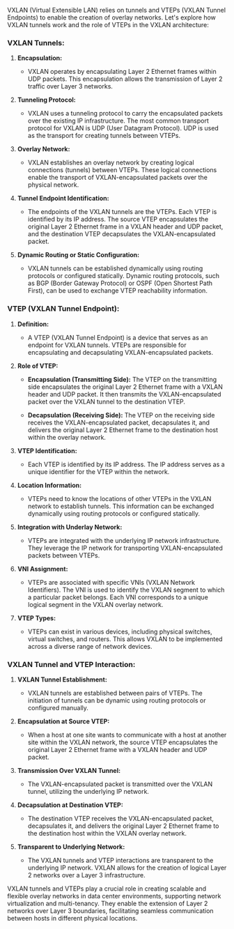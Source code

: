 VXLAN (Virtual Extensible LAN) relies on tunnels and VTEPs (VXLAN Tunnel Endpoints) to enable the creation of overlay networks. Let's explore how VXLAN tunnels work and the role of VTEPs in the VXLAN architecture:

### VXLAN Tunnels:

1. **Encapsulation:**
   - VXLAN operates by encapsulating Layer 2 Ethernet frames within UDP packets. This encapsulation allows the transmission of Layer 2 traffic over Layer 3 networks.

2. **Tunneling Protocol:**
   - VXLAN uses a tunneling protocol to carry the encapsulated packets over the existing IP infrastructure. The most common transport protocol for VXLAN is UDP (User Datagram Protocol). UDP is used as the transport for creating tunnels between VTEPs.

3. **Overlay Network:**
   - VXLAN establishes an overlay network by creating logical connections (tunnels) between VTEPs. These logical connections enable the transport of VXLAN-encapsulated packets over the physical network.

4. **Tunnel Endpoint Identification:**
   - The endpoints of the VXLAN tunnels are the VTEPs. Each VTEP is identified by its IP address. The source VTEP encapsulates the original Layer 2 Ethernet frame in a VXLAN header and UDP packet, and the destination VTEP decapsulates the VXLAN-encapsulated packet.

5. **Dynamic Routing or Static Configuration:**
   - VXLAN tunnels can be established dynamically using routing protocols or configured statically. Dynamic routing protocols, such as BGP (Border Gateway Protocol) or OSPF (Open Shortest Path First), can be used to exchange VTEP reachability information.

### VTEP (VXLAN Tunnel Endpoint):

1. **Definition:**
   - A VTEP (VXLAN Tunnel Endpoint) is a device that serves as an endpoint for VXLAN tunnels. VTEPs are responsible for encapsulating and decapsulating VXLAN-encapsulated packets.

2. **Role of VTEP:**
   - **Encapsulation (Transmitting Side):** The VTEP on the transmitting side encapsulates the original Layer 2 Ethernet frame with a VXLAN header and UDP packet. It then transmits the VXLAN-encapsulated packet over the VXLAN tunnel to the destination VTEP.

   - **Decapsulation (Receiving Side):** The VTEP on the receiving side receives the VXLAN-encapsulated packet, decapsulates it, and delivers the original Layer 2 Ethernet frame to the destination host within the overlay network.

3. **VTEP Identification:**
   - Each VTEP is identified by its IP address. The IP address serves as a unique identifier for the VTEP within the network.

4. **Location Information:**
   - VTEPs need to know the locations of other VTEPs in the VXLAN network to establish tunnels. This information can be exchanged dynamically using routing protocols or configured statically.

5. **Integration with Underlay Network:**
   - VTEPs are integrated with the underlying IP network infrastructure. They leverage the IP network for transporting VXLAN-encapsulated packets between VTEPs.

6. **VNI Assignment:**
   - VTEPs are associated with specific VNIs (VXLAN Network Identifiers). The VNI is used to identify the VXLAN segment to which a particular packet belongs. Each VNI corresponds to a unique logical segment in the VXLAN overlay network.

7. **VTEP Types:**
   - VTEPs can exist in various devices, including physical switches, virtual switches, and routers. This allows VXLAN to be implemented across a diverse range of network devices.

### VXLAN Tunnel and VTEP Interaction:

1. **VXLAN Tunnel Establishment:**
   - VXLAN tunnels are established between pairs of VTEPs. The initiation of tunnels can be dynamic using routing protocols or configured manually.

2. **Encapsulation at Source VTEP:**
   - When a host at one site wants to communicate with a host at another site within the VXLAN network, the source VTEP encapsulates the original Layer 2 Ethernet frame with a VXLAN header and UDP packet.

3. **Transmission Over VXLAN Tunnel:**
   - The VXLAN-encapsulated packet is transmitted over the VXLAN tunnel, utilizing the underlying IP network.

4. **Decapsulation at Destination VTEP:**
   - The destination VTEP receives the VXLAN-encapsulated packet, decapsulates it, and delivers the original Layer 2 Ethernet frame to the destination host within the VXLAN overlay network.

5. **Transparent to Underlying Network:**
   - The VXLAN tunnels and VTEP interactions are transparent to the underlying IP network. VXLAN allows for the creation of logical Layer 2 networks over a Layer 3 infrastructure.

VXLAN tunnels and VTEPs play a crucial role in creating scalable and flexible overlay networks in data center environments, supporting network virtualization and multi-tenancy. They enable the extension of Layer 2 networks over Layer 3 boundaries, facilitating seamless communication between hosts in different physical locations.
